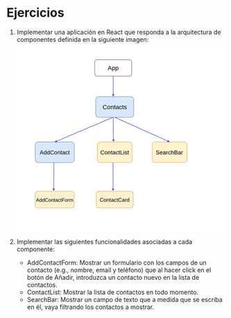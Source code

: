 # Ejercicios

1. Implementar una aplicación en React que responda a la arquitectura de componentes definida en la siguiente imagen:

    ![Árbol de componentes](1-components-tree.png "Árbol de componentes")

2. Implementar las siguientes funcionalidades asociadas a cada componente:

    - AddContactForm: Mostrar un formulario con los campos de un contacto (e.g., nombre, email y teléfono) que al hacer click en el botón de Añadir, introduzca un contacto nuevo en la lista de contactos.
    - ContactList: Mostrar la lista de contactos en todo momento.
    - SearchBar: Mostrar un campo de texto que a medida que se escriba en él, vaya filtrando los contactos a mostrar.